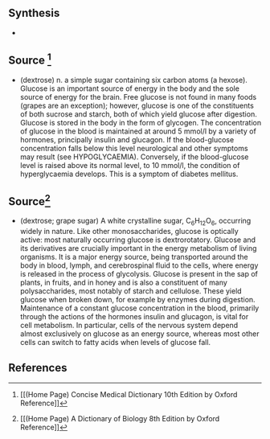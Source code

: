 ## Synthesis
- 
## Source [^1]
- (dextrose) n. a simple sugar containing six carbon atoms (a hexose). Glucose is an important source of energy in the body and the sole source of energy for the brain. Free glucose is not found in many foods (grapes are an exception); however, glucose is one of the constituents of both sucrose and starch, both of which yield glucose after digestion. Glucose is stored in the body in the form of glycogen. The concentration of glucose in the blood is maintained at around $5 ~\mathrm{mmol} / \mathrm{l}$ by a variety of hormones, principally insulin and glucagon. If the blood-glucose concentration falls below this level neurological and other symptoms may result (see HYPOGLYCAEMIA). Conversely, if the blood-glucose level is raised above its normal level, to $10~ \mathrm{mmol} / \mathrm{l}$, the condition of hyperglycaemia develops. This is a symptom of diabetes mellitus.
## Source[^2]
- (dextrose; grape sugar) A white crystalline sugar, $\mathrm{C}_{6} \mathrm{H}_{12} \mathrm{O}_{6}$, occurring widely in nature. Like other monosaccharides, glucose is optically active: most naturally occurring glucose is dextrorotatory. Glucose and its derivatives are crucially important in the energy metabolism of living organisms. It is a major energy source, being transported around the body in blood, lymph, and cerebrospinal fluid to the cells, where energy is released in the process of glycolysis. Glucose is present in the sap of plants, in fruits, and in honey and is also a constituent of many polysaccharides, most notably of starch and cellulose. These yield glucose when broken down, for example by enzymes during digestion. Maintenance of a constant glucose concentration in the blood, primarily through the actions of the hormones insulin and glucagon, is vital for cell metabolism. In particular, cells of the nervous system depend almost exclusively on glucose as an energy source, whereas most other cells can switch to fatty acids when levels of glucose fall.
## References

[^1]: [[(Home Page) Concise Medical Dictionary 10th Edition by Oxford Reference]]
[^2]: [[(Home Page) A Dictionary of Biology 8th Edition by Oxford Reference]]